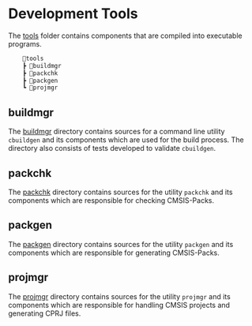 # Development Tools

The [tools](./tools/) folder contains components that are compiled into
executable programs.

```txt
    📂tools
    ┣ 📂buildmgr
    ┣ 📂packchk
    ┣ 📂packgen
    ┗ 📂projmgr
```

## buildmgr

The [buildmgr](./buildmgr) directory contains sources for a command line
utility `cbuildgen` and its components which are used for the build process.
The directory also consists of tests developed to validate `cbuildgen`.

## packchk

The [packchk](./packchk) directory contains sources for the utility `packchk`
and its components which are responsible for checking CMSIS-Packs.

## packgen

The [packgen](./packgen) directory contains sources for the utility `packgen`
and its components which are responsible for generating CMSIS-Packs.

## projmgr

The [projmgr](./projmgr) directory contains sources for the utility `projmgr`
and its components which are responsible for handling CMSIS projects and
generating CPRJ files.
